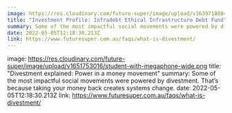 ```yaml
---
image: https://res.cloudinary.com/future-super/image/upload/v1639718804/solar-farm.png
title: "Investment Profile: Infradebt Ethical Infrastructure Debt Fund"
summary: Some of the most impactful social movements were powered by divestment. Thats because taking your money back creates systems change.
date: 2022-05-05T12:18:30.213Z
link: https://www.futuresuper.com.au/faqs/what-is-divestment/
---
```


image: https://res.cloudinary.com/future-super/image/upload/v1651753016/student-with-megaphone-wide.png
title: "Divestment explained: Power in a money movement"
summary: Some of the most impactful social movements were powered by divestment.
That’s because taking your money back creates systems change.
date: 2022-05-05T12:18:30.213Z
link: https://www.futuresuper.com.au/faqs/what-is-divestment/
